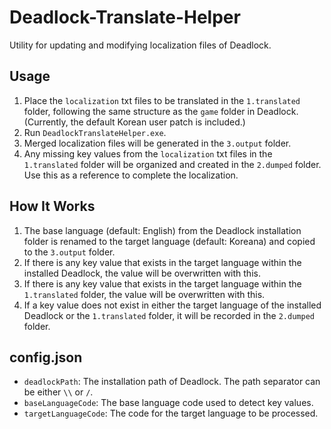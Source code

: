 # Deadlock-Translate-Helper
Utility for updating and modifying localization files of Deadlock.

## Usage
1. Place the `localization` txt files to be translated in the `1.translated` folder, following the same structure as the `game` folder in Deadlock.  
   (Currently, the default Korean user patch is included.)
2. Run `DeadlockTranslateHelper.exe`.
3. Merged localization files will be generated in the `3.output` folder.  
4. Any missing key values from the `localization` txt files in the `1.translated` folder will be organized and created in the `2.dumped` folder. Use this as a reference to complete the localization.

## How It Works
1. The base language (default: English) from the Deadlock installation folder is renamed to the target language (default: Koreana) and copied to the `3.output` folder.
2. If there is any key value that exists in the target language within the installed Deadlock, the value will be overwritten with this.
3. If there is any key value that exists in the target language within the `1.translated` folder, the value will be overwritten with this.
4. If a key value does not exist in either the target language of the installed Deadlock or the `1.translated` folder, it will be recorded in the `2.dumped` folder.

## config.json
- `deadlockPath`: The installation path of Deadlock. The path separator can be either `\\` or `/`.
- `baseLanguageCode`: The base language code used to detect key values.
- `targetLanguageCode`: The code for the target language to be processed.
